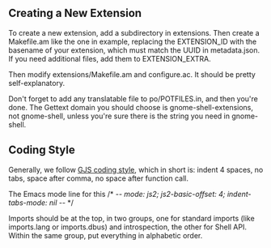 ## Creating a New Extension

To create a new extension, add a subdirectory in extensions.
Then create a Makefile.am like the one in example, replacing
the EXTENSION_ID with the basename of your extension, which
must match the UUID in metadata.json.
If you need additional files, add them to EXTENSION_EXTRA.

Then modify extensions/Makefile.am and configure.ac. It should
be pretty self-explanatory.

Don't forget to add any translatable file to po/POTFILES.in, and
then you're done.
The Gettext domain you should choose is gnome-shell-extensions,
not gnome-shell, unless you're sure there is the string you
need in gnome-shell.

## Coding Style

Generally, we follow [GJS coding style][coding-style], which in short is:
indent 4 spaces, no tabs, space after comma, no space after function call.

The Emacs mode line for this
/* -*- mode: js2; js2-basic-offset: 4; indent-tabs-mode: nil -*- */

Imports should be at the top, in two groups, one for standard
imports (like imports.lang or imports.dbus) and introspection,
the other for Shell API. Within the same group, put everything
in alphabetic order.

[coding-style]: https://gitlab.gnome.org/GNOME/gjs/blob/master/doc/Style_Guide.md

